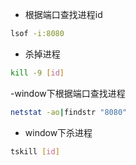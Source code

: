 - 根据端口查找进程id
```bash
lsof -i:8080
```
- 杀掉进程
```bash
kill -9 [id]
```

-window下根据端口查找进程
```bash
netstat -ao|findstr "8080"
```
- window下杀进程
```bash
tskill [id]
```